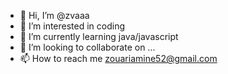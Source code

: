 - 👋 Hi, I’m @zvaaa
- 👀 I’m interested in coding
- 🌱 I’m currently learning java/javascript
- 💞️ I’m looking to collaborate on ...
- 📫 How to reach me zouariamine52@gmail.com

<!---
zvaaa/zvaaa is a ✨ special ✨ repository because its `README.md` (this file) appears on your GitHub profile.
You can click the Preview link to take a look at your changes.
--->
